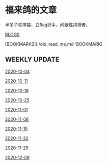 福来鸽的文章
======

半吊子程序猿，立flag好手，间歇性拼搏者。

[BLOGS](./old_read_me.md 'BLOG')

[BOOKMARKS](./old_read_me.md 'BOOKMARK)

## WEEKLY UPDATE

[2020-10-04](2020/1004.md)

[2020-10-11](2020/.md)

[2020-10-18](2020/.md)

[2020-10-25](2020/.md)

[2020-11-01](2020/.md)

[2020-11-08](2020/.md)

[2020-11-15](2020/.md)

[2020-11-22](2020/.md)

[2020-11-29](2020/.md)

[2020-12-09](2020/.md)
